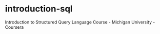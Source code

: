 # introduction-sql
Introduction to Structured Query Language Course - Michigan University - Coursera
